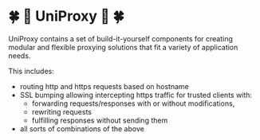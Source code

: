 # 🍀 🦄 UniProxy 🦄 🍀

UniProxy contains a set of build-it-yourself components for creating modular and flexible proxying solutions that fit a variety of application needs.

This includes:

- routing http and https requests based on hostname
- SSL bumping allowing intercepting https traffic for trusted clients with:
    - forwarding requests/responses with or without modifications,
    - rewriting requests
    - fulfilling responses without sending them
- all sorts of combinations of the above
